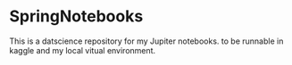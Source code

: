 # SpringNotebooks
This is a datscience repository for my Jupiter notebooks.  to be runnable in kaggle and my local vitual environment.
